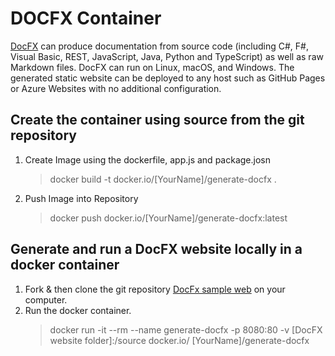 # DOCFX Container

[DocFX](https://dotnet.github.io/docfx/) can produce documentation from source code (including C#, F#, Visual Basic, REST, JavaScript, Java, Python and TypeScript) as well as raw Markdown files. DocFX can run on Linux, macOS, and Windows. The generated static website can be deployed to any host such as GitHub Pages or Azure Websites with no additional configuration.

## Create the container using source from the git repository

1. Create Image using the dockerfile, app.js and package.josn
    > docker build -t docker.io/[YourName]/generate-docfx .

2. Push Image into Repository
    > docker push docker.io/[YourName]/generate-docfx:latest

## Generate and run a DocFX website locally in a docker container

1. Fork & then clone the git repository [DocFx sample web](https://github.com/docascode/docfx-seed) on your computer.
2. Run the docker container.
    > docker run -it --rm --name generate-docfx -p 8080:80 -v [DocFX website folder]:/source docker.io/ [YourName]/generate-docfx
